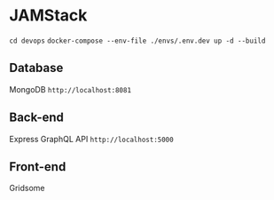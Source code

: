 # JAMStack
``cd devops``
``docker-compose --env-file ./envs/.env.dev up -d --build``
## Database
MongoDB
``http://localhost:8081``
## Back-end
Express GraphQL API
``http://localhost:5000``
## Front-end
Gridsome
